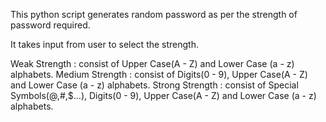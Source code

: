 This python script generates random password as per the strength of password required.

It takes input from user to select the strength.

Weak Strength : consist of Upper Case(A - Z) and Lower Case (a - z) alphabets.
Medium Strength : consist of Digits(0 - 9), Upper Case(A - Z) and Lower Case (a - z) alphabets.
Strong Strength : consist of Special Symbols(@,#,$...), Digits(0 - 9), Upper Case(A - Z) and Lower Case (a - z) alphabets.

  